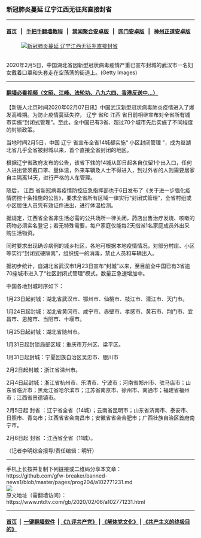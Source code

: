 ### 新冠肺炎蔓延 辽宁江西无征兆直接封省
------------------------

#### [首页](https://github.com/gfw-breaker/banned-news1/blob/master/README.md) &nbsp;&nbsp;|&nbsp;&nbsp; [手把手翻墙教程](https://github.com/gfw-breaker/guides/wiki) &nbsp;&nbsp;|&nbsp;&nbsp; [禁闻聚合安卓版](https://github.com/gfw-breaker/bn-android) &nbsp;&nbsp;|&nbsp;&nbsp; [网门安卓版](https://github.com/oGate2/oGate) &nbsp;&nbsp;|&nbsp;&nbsp; [神州正道安卓版](https://github.com/SzzdOgate/update) 



<div><div class="featured_image">
 <a href="https://i.ntdtv.com/assets/uploads/2020/02/GettyImages-1198805612.jpg" target="_blank">
  <figure>
   <img alt="新冠肺炎蔓延 辽宁江西无征兆直接封省" src="https://i.ntdtv.com/assets/uploads/2020/02/GettyImages-1198805612-800x450.jpg"/>
  </figure><br/>
 </a>
 <span class="caption">
  2020年2月5日，中国湖北省因新型冠状病毒疫情严重已宣布封城的武汉市一名妇女戴着口罩和头套走在空荡荡的街道上。(Getty Images)
 </span>
</div>
</div><hr/>

#### [翻墙必看视频（文昭、江峰、法轮功、八九六四、香港反送中...）](http://167.172.214.107/home.html)

<div><div class="post_content" itemprop="articleBody">
 <p>
  【新唐人北京时间2020年02月07日讯】中国武汉新型冠状病毒肺炎疫情进入了爆发高峰期。为防止疫情蔓延失控，
  <ok href="https://www.ntdtv.com/gb/辽宁.htm">
   辽宁
  </ok>
  省和
  <ok href="https://www.ntdtv.com/gb/江西.htm">
   江西
  </ok>
  省日前相继宣布对全省所有城市实施“封闭式管理”。至此，全中国已有3省、超过70个城市先后实施了不同程度的封锁政策。
 </p>
 <p>
  当地时间2月5日，中国
  <ok href="https://www.ntdtv.com/gb/辽宁.htm">
   辽宁
  </ok>
  省宣布全省14城都实施“
  <ok href="https://www.ntdtv.com/gb/小区封闭管理.htm">
   小区封闭管理
  </ok>
  ”，成为继湖北省几乎全省被封城以来，首个直接全省封闭的地区。
 </p>
 <p>
  根据辽宁省政府发布的公告，该省下辖的14城从即日起各自仅留1个出入口，任何人进出皆须戴口罩、量体温，外来车辆及人士不得进入，到过外省的人则需要居家自主隔离14天，进行严格的人车管理。
 </p>
 <p>
  随后，
  <ok href="https://www.ntdtv.com/gb/江西.htm">
   江西
  </ok>
  省新冠病毒疫情防控应急指挥部也于6日发布了《关于进一步强化疫情防控十条措施的公告》，要求全省所有区域一律实行“封闭式管理”，全省村组或小区居住人员凭有效证件进出，进行体温检测。
 </p>
 <p>
  据规定，江西省全省非生活必需的公共场所一律关闭，药店出售治疗发烧、咳嗽的药物必须实名登记；若无特殊需要，每户家庭仅能每2天指派1名家庭成员外出采购生活物资。
 </p>
 <p>
  同时要求出现确诊病例的城乡社区，各地可根据本地疫情情况，对部分村庄、小区等实行“封闭式硬隔离”，组织统一的消毒，禁止人员和车辆出入。
 </p>
 <p>
  据初步统计，自湖北省武汉市1月23日宣布“封城”以来，至目前全中国已有3省逾70座城市进入了“社区封闭式管理”模式，数量正急速增加中。
 </p>
 <p>
  中国各地封城时序如下：
 </p>
 <p>
  1月23日起封城：湖北省武汉市、鄂州市、仙桃市、枝江市、潜江市、天门市。
 </p>
 <p>
  1月24日起封城：湖北省黄冈市、咸宁市、赤壁市、孝感市、黄石市、荆门市、宜昌市、恩施市、当阳市、十堰市。
 </p>
 <p>
  1月25日起封城：湖北省随州市。
 </p>
 <p>
  1月31日起封锁局部区域：重庆市万州区、梁平区。
 </p>
 <p>
  1月31日起封城：宁夏回族自治区吴忠市、银川市
 </p>
 <p>
  2月2日起封城：浙江省温州市。
 </p>
 <p>
  2月4日起封城：浙江省杭州市、乐清市、宁波市；河南省郑州市、驻马店市；山东省临沂市；黑龙江省哈尔滨市；江苏省南京市、徐州市、南通市；福建省福州市；江西省景德镇市。
 </p>
 <p>
  2月5日起
  <ok href="https://www.ntdtv.com/gb/封省.htm">
   封省
  </ok>
  ：辽宁省全省（14城）；云南省昆明市；山东省济南市、泰安市、日照市、青岛市；江西省省会南昌市；安徽省省会合肥市；广西壮族自治区首府南宁市。
 </p>
 <p>
  2月6日起
  <ok href="https://www.ntdtv.com/gb/封省.htm">
   封省
  </ok>
  ：江西省全省（11城）。
 </p>
 <p>
  （记者李明综合报导/责任编辑：明轩）
 </p>
 <div class="single_ad">
 </div>
</div>
</div>
<hr/>
手机上长按并复制下列链接或二维码分享本文章：<br/>
https://github.com/gfw-breaker/banned-news1/blob/master/pages/prog204/a102771231.md <br/>
<a href='https://github.com/gfw-breaker/banned-news1/blob/master/pages/prog204/a102771231.md'><img src='https://github.com/gfw-breaker/banned-news1/blob/master/pages/prog204/a102771231.md.png'/></a> <br/>
原文地址（需翻墙访问）：https://www.ntdtv.com/gb/2020/02/06/a102771231.html


------------------------
#### [首页](https://github.com/gfw-breaker/banned-news1/blob/master/README.md) &nbsp;|&nbsp; [一键翻墙软件](https://github.com/gfw-breaker/nogfw/blob/master/README.md) &nbsp;| [《九评共产党》](https://github.com/gfw-breaker/9ping.md/blob/master/README.md#九评之一评共产党是什么) | [《解体党文化》](https://github.com/gfw-breaker/jtdwh.md/blob/master/README.md) | [《共产主义的终极目的》](https://github.com/gfw-breaker/gczydzjmd.md/blob/master/README.md)


<img src='http://gfw-breaker.win/banned-news/pages/prog204/a102771231.md' width='0px' height='0px'/>